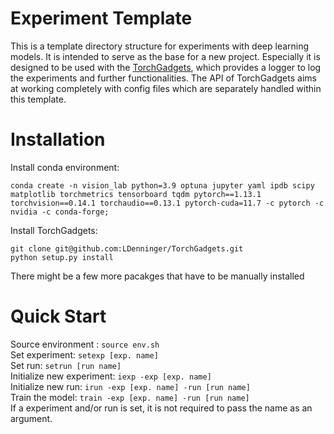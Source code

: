 # Experiment Template
This is a template directory structure for experiments with deep learning models.
It is intended to serve as the base for a new project.
Especially it is designed to be used with the [TorchGadgets](https://github.com/LDenninger/TorchGadgets), which provides a logger to log the experiments and further functionalities.
The API of TorchGadgets aims at working completely with config files which are separately handled within this template.

# Installation
Install conda environment:
```
conda create -n vision_lab python=3.9 optuna jupyter yaml ipdb scipy matplotlib torchmetrics tensorboard tqdm pytorch==1.13.1 torchvision==0.14.1 torchaudio==0.13.1 pytorch-cuda=11.7 -c pytorch -c nvidia -c conda-forge;
```

Install TorchGadgets: 
```
git clone git@github.com:LDenninger/TorchGadgets.git
python setup.py install
```
There might be a few more pacakges that have to be manually installed

# Quick Start
Source environment : `source env.sh` <br />
Set experiment: `setexp [exp. name]`<br />
Set run: `setrun [run name]`<br />
Initialize new experiment: `iexp -exp [exp. name]`<br />
Initialize new run: `irun -exp [exp. name] -run [run name]`<br />
Train the model: `train -exp [exp. name] -run [run name]`<br />
If a experiment and/or run is set, it is not required to pass the name as an argument.